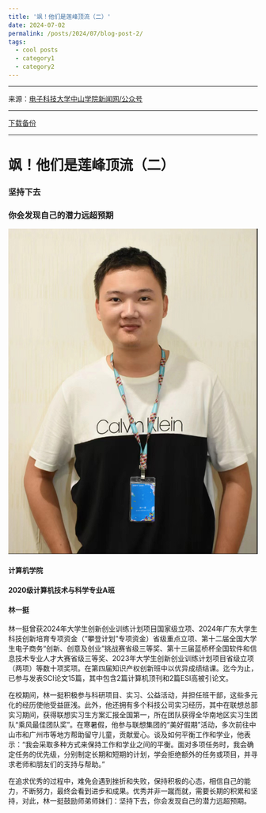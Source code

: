 ```yaml
---
title: '飒！他们是莲峰顶流（二）'
date: 2024-07-02
permalink: /posts/2024/07/blog-post-2/
tags:
  - cool posts
  - category1
  - category2
---
```


---
来源：[电子科技大学中山学院新闻网/公众号](https://mp.weixin.qq.com/s/9XJO2J2LtBPS_Sx5LeVeFw)

---

[下载备份](https://github.com/DoNotWantToGrowUp/DoNotWantToGrowUp.github.io/blob/main/data/%E9%A3%92%EF%BC%81%E4%BB%96%E4%BB%AC%E6%98%AF%E8%8E%B2%E5%B3%B0%E9%A1%B6%E6%B5%81%EF%BC%88%E4%BA%8C%EF%BC%89.mhtml)

---

# 飒！他们是莲峰顶流（二）

### 坚持下去

### 你会发现自己的潜力远超预期

![这是图片](/images/profile.png)

#### 计算机学院

#### 2020级计算机技术与科学专业A班

#### 林一挺

林一挺曾获2024年大学生创新创业训练计划项目国家级立项、2024年广东大学生科技创新培育专项资金（“攀登计划”专项资金）省级重点立项、第十二届全国大学生电子商务“创新、创意及创业”挑战赛省级三等奖、第十三届蓝桥杯全国软件和信息技术专业人才大赛省级三等奖、2023年大学生创新创业训练计划项目省级立项（两项）等数十项奖项。在第四届知识产权创新班中以优异成绩结课。迄今为止，已参与发表SCI论文15篇，其中包含2篇计算机顶刊和2篇ESI高被引论文。



在校期间，林一挺积极参与科研项目、实习、公益活动，并担任班干部，这些多元化的经历使他受益匪浅。此外，他还拥有多个科技公司实习经历，其中在联想总部实习期间，获得联想实习生方案汇报全国第一，所在团队获得全华南地区实习生团队“乘风最佳团队奖”。在寒暑假，他参与联想集团的“美好假期”活动，多次前往中山市和广州市等地方帮助留守儿童，贡献爱心。谈及如何平衡工作和学业，他表示：“我会采取多种方式来保持工作和学业之间的平衡。面对多项任务时，我会确定任务的优先级，分别制定长期和短期的计划，学会拒绝额外的任务或项目，并寻求老师和朋友们的支持与帮助。”



在追求优秀的过程中，难免会遇到挫折和失败，保持积极的心态，相信自己的能力，不断努力，最终会看到进步和成果。优秀并非一蹴而就，需要长期的积累和坚持，对此，林一挺鼓励师弟师妹们：坚持下去，你会发现自己的潜力远超预期。